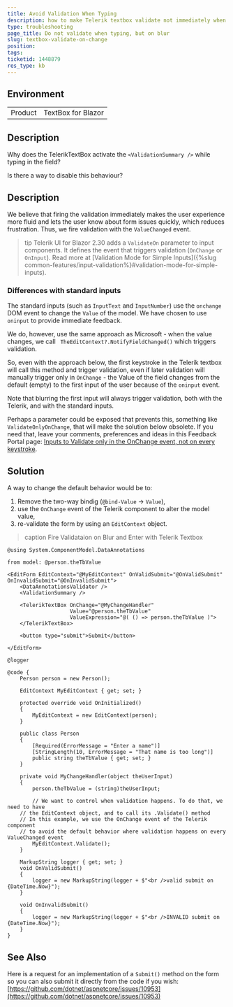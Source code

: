```yaml
---
title: Avoid Validation When Typing
description: how to make Telerik textbox validate not immediately when typing but when blurred.
type: troubleshooting
page_title: Do not validate when typing, but on blur
slug: textbox-validate-on-change
position: 
tags: 
ticketid: 1448879
res_type: kb
---
```


## Environment
<table>
	<tbody>
		<tr>
			<td>Product</td>
			<td>TextBox for Blazor</td>
		</tr>
	</tbody>
</table>


## Description

Why does the TelerikTextBox activate the `<ValidationSummary />` while typing in the field?

Is there a way to disable this behaviour?

## Description

We believe that firing the validation immediately makes the user experience more fluid and lets the user know about form issues quickly, which reduces frustration. Thus, we fire validation with the `ValueChanged` event.

>tip Telerik UI for Blazor 2.30 adds a `ValidateOn` parameter to input components. It defines the event that triggers validation (`OnChange` or `OnInput`). Read more at [Validation Mode for Simple Inputs]({%slug common-features/input-validation%}#validation-mode-for-simple-inputs).

### Differences with standard inputs

The standard inputs (such as `InputText` and `InputNumber`) use the `onchange` DOM event to change the `Value` of the model. We have chosen to use `oninput` to provide immediate feedback.

We do, however, use the same approach as Microsoft - when the value changes, we call ` TheEditContext?.NotifyFieldChanged()` which triggers validation.

So, even with the approach below, the first keystroke in the Telerik textbox will call this method and trigger validation, even if later validation will manually trigger only in `OnChange` - the Value of the field changes from the default (empty) to the first input of the user because of the `oninput` event.

Note that blurring the first input will always trigger validation, both with the Telerik, and with the standard inputs.

Perhaps a parameter could be exposed that prevents this, something like `ValidateOnlyOnChange`, that will make the solution below obsolete. If you need that, leave your comments, preferences and ideas in this Feedback Portal page: <a href="https://feedback.telerik.com/blazor/1474706-inputs-to-validate-only-in-the-onchange-event-not-on-every-keystroke" target="_blank">Inputs to Validate only in the OnChange event, not on every keystroke</a>.

## Solution

A way to change the default behavior would be to:

1. Remove the two-way bindig (`@bind-Value` -> `Value`),
1. use the `OnChange` event of the Telerik component to alter the model value,
1. re-validate the form by using an `EditContext` object.

>caption Fire Validataion on Blur and Enter with Telerik Textbox

```CSHTML
@using System.ComponentModel.DataAnnotations

from model: @person.theTbValue

<EditForm EditContext="@MyEditContext" OnValidSubmit="@OnValidSubmit" OnInvalidSubmit="@OnInvalidSubmit">
    <DataAnnotationsValidator />
    <ValidationSummary />

    <TelerikTextBox OnChange="@MyChangeHandler"
                    Value="@person.theTbValue"
                    ValueExpression="@( () => person.theTbValue )">
    </TelerikTextBox>

    <button type="submit">Submit</button>

</EditForm>

@logger

@code {
    Person person = new Person();

    EditContext MyEditContext { get; set; }

    protected override void OnInitialized()
    {
        MyEditContext = new EditContext(person);
    }

    public class Person
    {
        [Required(ErrorMessage = "Enter a name")]
        [StringLength(10, ErrorMessage = "That name is too long")]
        public string theTbValue { get; set; }
    }

    private void MyChangeHandler(object theUserInput)
    {
        person.theTbValue = (string)theUserInput;

        // We want to control when validation happens. To do that, we need to have
	// the EditContext object, and to call its .Validate() method
	// In this example, we use the OnChange event of the Telerik component
	// to avoid the default behavior where validation happens on every ValueChanged event
        MyEditContext.Validate();
    }

    MarkupString logger { get; set; }
    void OnValidSubmit()
    {
        logger = new MarkupString(logger + $"<br />valid submit on {DateTime.Now}");
    }

    void OnInvalidSubmit()
    {
        logger = new MarkupString(logger + $"<br />INVALID submit on {DateTime.Now}");
    }
}
```

## See Also

Here is a request for an implementation of a `Submit()` method on the form so you can also submit it directly from the code if you wish: [https://github.com/dotnet/aspnetcore/issues/10953](https://github.com/dotnet/aspnetcore/issues/10953)
